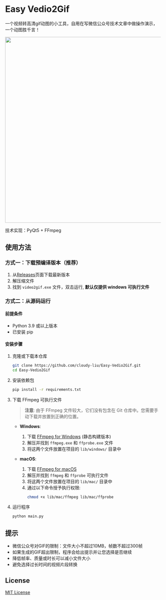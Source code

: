 # Easy Vedio2Gif 

一个视频转高清gif动图的小工具，自用在写微信公众号技术文章中做操作演示，一个动图胜千言！

<img src="https://github.com/cloudy-liu/Easy-Vedio2Gif/blob/main/screenshots/demo.gif" width="600">

技术实现：PyQt5 + FFmpeg

## 使用方法

### 方式一：下载预编译版本（推荐）

1. 从[Releases](https://github.com/cloudy-liu/Easy-Vedio2Gif/releases)页面下载最新版本
2. 解压缩文件
3. 找到 `video2gif.exe` 文件，双击运行, **默认仅提供 windows 可执行文件**

### 方式二：从源码运行

#### 前提条件

- Python 3.9 或以上版本
- 已安装 pip


#### 安装步骤

1. 克隆或下载本仓库
   ```bash
   git clone https://github.com/cloudy-liu/Easy-Vedio2Gif.git
   cd Easy-Vedio2Gif
   ```

2. 安装依赖包
   ```bash
   pip install -r requirements.txt
   ```

3. 下载 FFmpeg 可执行文件
   > **注意**: 由于 FFmpeg 文件较大，它们没有包含在 Git 仓库中。您需要手动下载并放置到正确的位置。

   - **Windows**:
     1. 下载 [FFmpeg for Windows](https://www.ffmpeg.org/download.html#build-windows) (静态构建版本)
     2. 解压并找到 `ffmpeg.exe` 和 `ffprobe.exe` 文件
     3. 将这两个文件放置在项目的 `lib/windows/` 目录中

   - **macOS**:
     1. 下载 [FFmpeg for macOS](https://www.ffmpeg.org/download.html#build-mac)
     2. 解压并找到 `ffmpeg` 和 `ffprobe` 可执行文件
     3. 将这两个文件放置在项目的 `lib/mac/` 目录中
     4. 通过以下命令授予执行权限:
        ```bash
        chmod +x lib/mac/ffmpeg lib/mac/ffprobe
        ```

4. 运行程序
   ```bash
   python main.py
   ```

## 提示

- 微信公众号对GIF的限制：文件大小不超过10MB，帧数不超过300帧
- 如果生成的GIF超出限制，程序会给出提示并让您选择是否继续
- 降低帧率、质量或时长可以减小文件大小
- 避免选择过长时间的视频片段转换


## License

[MIT License](LICENSE)